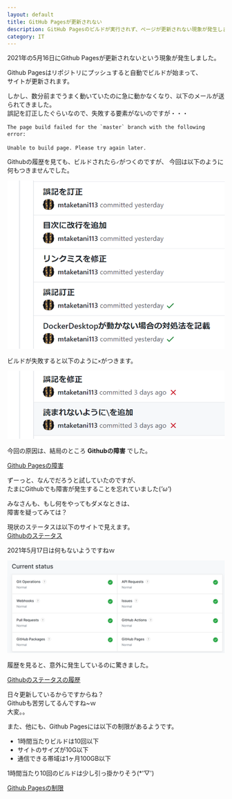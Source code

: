 ```yaml
---
layout: default
title: GitHub Pagesが更新されない
description: GitHub Pagesのビルドが実行されず、ページが更新されない現象が発生しました。原因はGithubの障害でした。
category: IT
---
```

2021年の5月16日にGithub Pagesが更新されないという現象が発生しました。  

Github Pagesはリポジトリにプッシュすると自動でビルドが始まって、  
サイトが更新されます。  

しかし、数分前までうまく動いていたのに急に動かなくなり、以下のメールが送られてきました。  
誤記を訂正したぐらいなので、失敗する要素がないのですが・・・

```
The page build failed for the `master` branch with the following error:

Unable to build page. Please try again later.
```

Githubの履歴を見ても、ビルドされたら`✓`がつくのですが、
今回は以下のように何もつきませんでした。

![ビルドされない](/images/it/github/donotWorkBuild.png)

ビルドが失敗すると以下のように`×`がつきます。

![ビルド失敗](/images/it/github/buildFailed.png)

今回の原因は、結局のところ **Githubの障害** でした。

[Github Pagesの障害](https://www.githubstatus.com/incidents/zbpwygxwb3gw)

ずーっと、なんでだろうと試していたのですが、  
たまにGithubでも障害が発生することを忘れていました(*'ω'*)

みなさんも、もし何をやってもダメなときは、  
障害を疑ってみては？

現状のステータスは以下のサイトで見えます。  
[Githubのステータス](https://www.githubstatus.com/)

2021年5月17日は何もないようですねｗ

![Githubのステータス](/images/it/github/githubStatus.png)


履歴を見ると、意外に発生しているのに驚きました。  

[Githubのステータスの履歴](https://www.githubstatus.com/)

日々更新しているからですからね？  
Githubも苦労してるんですね~ｗ  
大変。。


また、他にも、Github Pagesには以下の制限があるようです。  

- 1時間当たりビルドは10回以下
- サイトのサイズが10G以下
- 通信できる帯域は1ヶ月100GB以下

1時間当たり10回のビルドは少し引っ掛かりそう(*'▽')

[Github Pagesの制限](https://docs.github.com/en/pages/getting-started-with-github-pages/about-github-pages#usage-limits)
